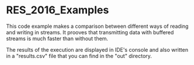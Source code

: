 # RES_2016_Examples
This code example makes a comparison between different ways of reading and writing in streams. It prooves that transmitting data with buffered streams is much faster than without them.

The results of the execution are displayed in IDE's console and also written in a "results.csv" file that you can find in the "out" directory.

